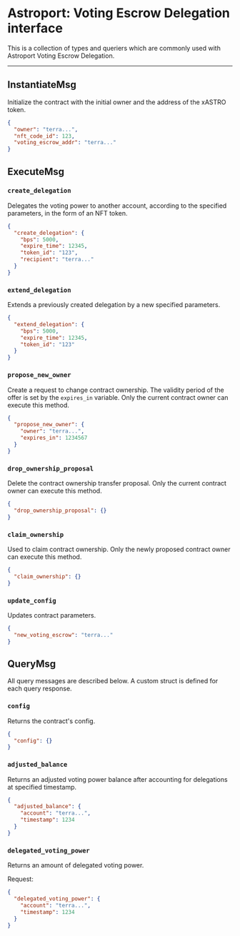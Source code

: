 # Astroport: Voting Escrow Delegation interface

This is a collection of types and queriers which are commonly used with Astroport Voting Escrow Delegation.

---

## InstantiateMsg

Initialize the contract with the initial owner and the address of the xASTRO token.

```json
{
  "owner": "terra...",
  "nft_code_id": 123,
  "voting_escrow_addr": "terra..."
}
```

## ExecuteMsg

### `create_delegation`

Delegates the voting power to another account, according to the specified parameters, in the form of an NFT token.

```json
{
  "create_delegation": {
    "bps": 5000,
    "expire_time": 12345,
    "token_id": "123",
    "recipient": "terra..."
  }
}
```

### `extend_delegation`

Extends a previously created delegation by a new specified parameters.

```json
{
  "extend_delegation": {
    "bps": 5000,
    "expire_time": 12345,
    "token_id": "123"
  }
}
```

### `propose_new_owner`

Create a request to change contract ownership. The validity period of the offer is set by the `expires_in` variable.
Only the current contract owner can execute this method.

```json
{
  "propose_new_owner": {
    "owner": "terra...",
    "expires_in": 1234567
  }
}
```

### `drop_ownership_proposal`

Delete the contract ownership transfer proposal. Only the current contract owner can execute this method.

```json
{
  "drop_ownership_proposal": {}
}
```

### `claim_ownership`

Used to claim contract ownership. Only the newly proposed contract owner can execute this method.

```json
{
  "claim_ownership": {}
}
```

### `update_config`

Updates contract parameters.

```json
{
  "new_voting_escrow": "terra..."
}
```

## QueryMsg

All query messages are described below. A custom struct is defined for each query response.

### `config`

Returns the contract's config.

```json
{
  "config": {}
}
```

### `adjusted_balance`

Returns an adjusted voting power balance after accounting for delegations at specified timestamp.

```json
{
  "adjusted_balance": {
    "account": "terra...",
    "timestamp": 1234
  }
}
```

### `delegated_voting_power`

Returns an amount of delegated voting power.

Request:

```json
{
  "delegated_voting_power": {
    "account": "terra...",
    "timestamp": 1234
  }
}
```